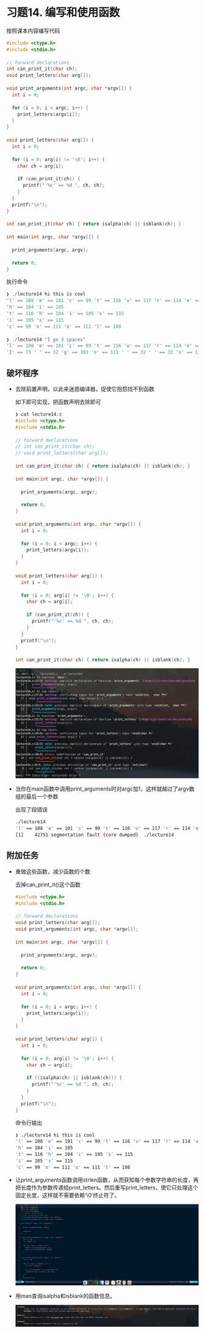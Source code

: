 # 习题14. 编写和使用函数

按照课本内容编写代码

```c
#include <ctype.h>
#include <stdio.h>

// forward declarations
int can_print_it(char ch);
void print_letters(char arg[]);

void print_arguments(int argc, char *argv[]) {
  int i = 0;

  for (i = 0; i < argc; i++) {
    print_letters(argv[i]);
  }
}

void print_letters(char arg[]) {
  int i = 0;

  for (i = 0; arg[i] != '\0'; i++) {
    char ch = arg[i];

    if (can_print_it(ch)) {
      printf("'%c' == %d ", ch, ch);
    }
  }
  printf("\n");
}

int can_print_it(char ch) { return isalpha(ch) || isblank(ch); }

int main(int argc, char *argv[]) {

  print_arguments(argc, argv);

  return 0;
}
```

执行命令

```c
❯ ./lecture14 hi this is cool
'l' == 108 'e' == 101 'c' == 99 't' == 116 'u' == 117 'r' == 114 'e' == 101 
'h' == 104 'i' == 105 
't' == 116 'h' == 104 'i' == 105 's' == 115 
'i' == 105 's' == 115 
'c' == 99 'o' == 111 'o' == 111 'l' == 108 
                                                                                                                              at 23:25:31  
❯ ./lecture14 "I go 3 spaces"
'l' == 108 'e' == 101 'c' == 99 't' == 116 'u' == 117 'r' == 114 'e' == 101 
'I' == 73 ' ' == 32 'g' == 103 'o' == 111 ' ' == 32 ' ' == 32 's' == 115 'p' == 112 'a' == 97 'c' == 99 'e' == 101 's' == 115
```

## 破坏程序

- 去除前置声明，以此来迷惑编译器，促使它抱怨找不到函数
    
    如下即可实现，把函数声明去除即可
    
    ```c
    ❯ cat lecture14.c            
    #include <ctype.h>
    #include <stdio.h>
    
    // forward declarations
    // int can_print_it(char ch);
    // void print_letters(char arg[]);
    
    int can_print_it(char ch) { return isalpha(ch) || isblank(ch); }
    
    int main(int argc, char *argv[]) {
    
      print_arguments(argc, argv);
    
      return 0;
    }
    
    void print_arguments(int argc, char *argv[]) {
      int i = 0;
    
      for (i = 0; i < argc; i++) {
        print_letters(argv[i]);
      }
    }
    
    void print_letters(char arg[]) {
      int i = 0;
    
      for (i = 0; arg[i] != '\0'; i++) {
        char ch = arg[i];
    
        if (can_print_it(ch)) {
          printf("'%c' == %d ", ch, ch);
        }
      }
      printf("\n");
    }
    
    int can_print_it(char ch) { return isalpha(ch) || isblank(ch); }
    ```
    
    ![Untitled](IMAGE/Untitled.png)
    
- 当你在main函数中调用print_arguments时对argc加1，这样就越过了argv数组的最后一个参数
    
    出现了段错误
    
    ```bash
    ./lecture14     
    'l' == 108 'e' == 101 'c' == 99 't' == 116 'u' == 117 'r' == 114 'e' == 101 
    [1]    42751 segmentation fault (core dumped)  ./lecture14
    ```
    

## 附加任务

- 重做这些函数，减少函数的个数
    
    去掉can_print_it()这个函数
    
    ```c
    #include <ctype.h>
    #include <stdio.h>
    
    // forward declarations
    void print_letters(char arg[]);
    void print_arguments(int argc, char *argv[]);
    
    int main(int argc, char *argv[]) {
    
      print_arguments(argc, argv);
    
      return 0;
    }
    
    void print_arguments(int argc, char *argv[]) {
      int i = 0;
    
      for (i = 0; i < argc; i++) {
        print_letters(argv[i]);
      }
    }
    
    void print_letters(char arg[]) {
      int i = 0;
    
      for (i = 0; arg[i] != '\0'; i++) {
        char ch = arg[i];
    
        if ((isalpha(ch) || isblank(ch))) {
          printf("'%c' == %d ", ch, ch);
        }
      }
      printf("\n");
    }
    ```
    
    命令行输出
    
    ```bash
    ❯ ./lecture14 hi this is cool                 
    'l' == 108 'e' == 101 'c' == 99 't' == 116 'u' == 117 'r' == 114 'e' == 101 
    'h' == 104 'i' == 105 
    't' == 116 'h' == 104 'i' == 105 's' == 115 
    'i' == 105 's' == 115 
    'c' == 99 'o' == 111 'o' == 111 'l' == 108
    ```
    
- 让print_arguments函数调用strlen函数，从而获知每个参数字符串的长度，再把长度作为参数传递给print_letters。然后重写print_letters，使它只处理这个固定长度，这样就不需要依赖’\0’终止符了。
    
    ![Untitled](IMAGE/Untitled%201.png)
    
- 用man查询isalpha和isblank的函数信息。
    
    ![Untitled](IMAGE/Untitled%202.png)